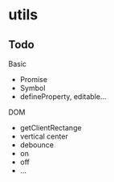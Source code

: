 # utils

## Todo

Basic

- Promise
- Symbol
- defineProperty, editable...

DOM

- getClientRectange
- vertical center
- debounce
- on
- off
- ...
